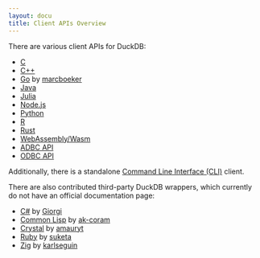 ```yaml
---
layout: docu
title: Client APIs Overview
---
```


There are various client APIs for DuckDB:

* [C](c/overview)
* [C++](cpp)
* [Go](go) by [marcboeker](https://github.com/marcboeker)
* [Java](java)
* [Julia](julia)
* [Node.js](nodejs/overview)
* [Python](python/overview)
* [R](r)
* [Rust](rust)
* [WebAssembly/Wasm](wasm/overview)
* [ADBC API](adbc)
* [ODBC API](odbc/overview)

Additionally, there is a standalone [Command Line Interface (CLI)](cli) client.

There are also contributed third-party DuckDB wrappers, which currently do not have an official documentation page:

* [C#](https://github.com/Giorgi/DuckDB.NET) by [Giorgi](https://github.com/Giorgi)
* [Common Lisp](https://github.com/ak-coram/cl-duckdb) by [ak-coram](https://github.com/ak-coram)
* [Crystal](https://github.com/amauryt/crystal-duckdb) by [amauryt](https://github.com/amauryt)
* [Ruby](https://github.com/suketa/ruby-duckdb) by [suketa](https://github.com/suketa)
* [Zig](https://github.com/karlseguin/zuckdb.zig) by [karlseguin](https://github.com/karlseguin)

